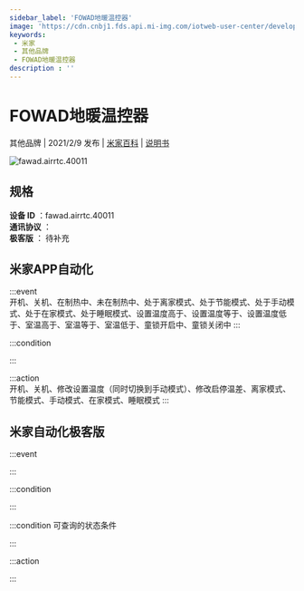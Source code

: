 ```yaml
---
sidebar_label: 'FOWAD地暖温控器'
image: 'https://cdn.cnbj1.fds.api.mi-img.com/iotweb-user-center/developer_1679048938612QaCPycf9.png?GalaxyAccessKeyId=AKVGLQWBOVIRQ3XLEW&Expires=9223372036854775807&Signature=NtSrV/MJP6GIZghUmx7aPCXLtOM='
keywords: 
 - 米家
 - 其他品牌
 - FOWAD地暖温控器
description : ''
---
```

# FOWAD地暖温控器

其他品牌 | 2021/2/9 发布 | [米家百科](https://home.mi.com/webapp/content/baike/product/index.html?model=fawad.airrtc.40011) | [说明书](https://home.mi.com/views/introduction.html?model=fawad.airrtc.40011&region=cn)

![fawad.airrtc.40011](https://cdn.cnbj1.fds.api.mi-img.com/iotweb-user-center/developer_1679048938612QaCPycf9.png?GalaxyAccessKeyId=AKVGLQWBOVIRQ3XLEW&Expires=9223372036854775807&Signature=NtSrV/MJP6GIZghUmx7aPCXLtOM=)

## 规格  
> 
**设备 ID** ：fawad.airrtc.40011  
**通讯协议** ：  
**极客版**  ： 待补充 


## 米家APP自动化  

:::event  
开机、关机、在制热中、未在制热中、处于离家模式、处于节能模式、处于手动模式、处于在家模式、处于睡眠模式、设置温度高于、设置温度等于、设置温度低于、室温高于、室温等于、室温低于、童锁开启中、童锁关闭中
:::

:::condition  

:::

:::action   
开机、关机、修改设置温度（同时切换到手动模式）、修改启停温差、离家模式、节能模式、手动模式、在家模式、睡眠模式
:::

## 米家自动化极客版  

:::event  

:::

:::condition  

:::

:::condition 可查询的状态条件  

:::

:::action  

:::

        
